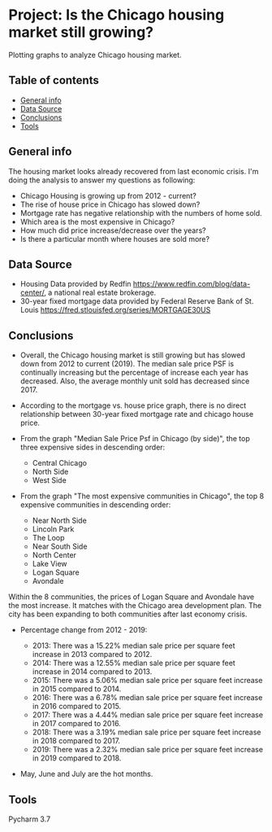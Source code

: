 # Project: Is the Chicago housing market still growing?
Plotting graphs to analyze Chicago housing market. 

## Table of contents
* [General info](#general-info)
* [Data Source](#setup)
* [Conclusions](#conclusions)
* [Tools](#Tools)

## General info
The housing market looks already recovered from last economic crisis. I'm doing the analysis to answer my questions 
as following: 
* Chicago Housing is growing up from 2012 - current?
* The rise of house price in Chicago has slowed down?
* Mortgage rate has negative relationship with the numbers of home sold. 
* Which area is the most expensive in Chicago?
* How much did price increase/decrease over the years?
* Is there a particular month where houses are sold more?

## Data Source
 * Housing Data provided by Redfin https://www.redfin.com/blog/data-center/, a national real estate brokerage.
 * 30-year fixed mortgage data provided by Federal Reserve Bank of St. Louis https://fred.stlouisfed.org/series/MORTGAGE30US

## Conclusions 
* Overall, the Chicago housing market is still growing but has slowed down from 2012 to current (2019). The median sale 
price PSF is continually increasing but the percentage of increase each year has decreased. Also, the 
average monthly unit sold has decreased since 2017. 

* According to the mortgage vs. house price graph, there is no direct relationship between 30-year fixed mortgage rate
and chicago house price.

* From the graph "Median Sale Price Psf in Chicago (by side)", the top three expensive sides in descending order:
    * Central Chicago
    * North Side
    * West Side

* From the graph "The most expensive communities in Chicago", the top 8 expensive communities in descending order:
    * Near North Side
    * Lincoln Park
    * The Loop
    * Near South Side
    * North Center
    * Lake View
    * Logan Square
    * Avondale
    
Within the 8 communities, the prices of Logan Square and Avondale have the most increase. It matches with the Chicago 
area development plan. The city has been expanding to both communities after last economy crisis. 

* Percentage change from 2012 - 2019:
    * 2013: There was a 15.22% median sale price per square feet increase in 2013 compared to 2012.
    * 2014: There was a 12.55% median sale price per square feet increase in 2014 compared to 2013.
    * 2015: There was a 5.06% median sale price per square feet increase in 2015 compared to 2014.
    * 2016: There was a 6.78% median sale price per square feet increase in 2016 compared to 2015.
    * 2017: There was a 4.44% median sale price per square feet increase in 2017 compared to 2016.
    * 2018: There was a 3.19% median sale price per square feet increase in 2018 compared to 2017.
    * 2019: There was a 2.32% median sale price per square feet increase in 2019 compared to 2018.
    
* May, June and July are the hot months. 

## Tools
Pycharm 3.7
